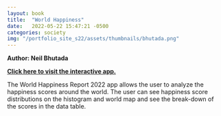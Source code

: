 ```yaml
---
layout: book
title:  "World Happiness"
date:   2022-05-22 15:47:21 -0500
categories: society
img: "/portfolio_site_s22/assets/thumbnails/bhutada.png"
---
```


<b>Author: Neil Bhutada</b>

<b><a href="https://neilbhutada.shinyapps.io/Portfolio-3/">Click here to visit the interactive app.</a></b>

The World Happiness Report 2022 app allows the user to analyze the
happiness scores  around the world. The user can see happiness score
distributions on the histogram and world map
and see the break-down of the scores in the data table.

[jekyll-docs]: https://jekyllrb.com/docs/home
[jekyll-gh]:   https://github.com/jekyll/jekyll
[jekyll-talk]: https://talk.jekyllrb.com/
